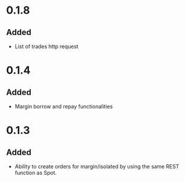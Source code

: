 # 0.1.8

## Added

- List of trades http request


# 0.1.4

## Added

- Margin borrow and repay functionalities


# 0.1.3

## Added

- Ability to create orders for margin/isolated by using the same REST function as Spot.

